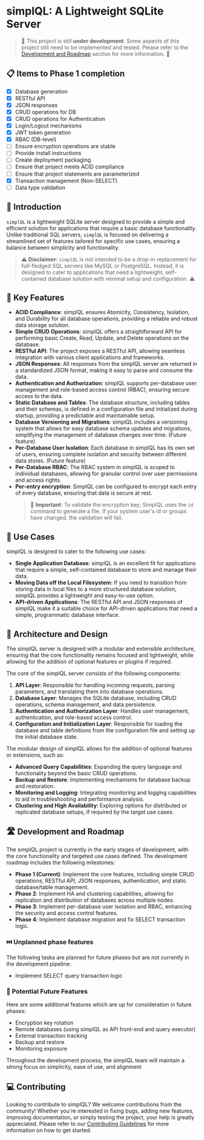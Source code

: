 # simplQL: A Lightweight SQLite Server

> 🚧 This project is still **under development**. Some aspects of this project still need to be implemented and tested. Please refer to the [Development and Roadmap](#️-development-and-roadmap) section for more information. 🚧

## 📋 Items to Phase 1 completion

- [x] Database generation
- [x] RESTful API
- [x] JSON responses
- [x] CRUD operations for DB
- [x] CRUD operations for Authentication
- [x] Login/Logout mechanisms
- [x] JWT token generation
- [x] RBAC (DB-level)
- [ ] Ensure encryption operations are stable
- [ ] Provide install instructions
- [ ] Create deployment packaging
- [ ] Ensure that project meets ACID compliance
- [ ] Ensure that project statements are parameterized
- [x] Transaction management (Non-SELECT)
- [ ] Data type validation

## 👋 Introduction

`simplQL` is a lightweight SQLite server designed to provide a simple and efficient solution for applications that require a basic database functionality. Unlike traditional SQL servers, `simplQL` is focused on delivering a streamlined set of features tailored for specific use cases, ensuring a balance between simplicity and functionality.

> ⚠️ **Disclaimer**: `simplQL` is not intended to be a drop-in replacement for full-fledged SQL servers like MySQL or PostgreSQL. Instead, it is designed to cater to applications that need a lightweight, self-contained database solution with minimal setup and configuration. ⚠️

## 🔑 Key Features

- **ACID Compliance**: simplQL ensures Atomicity, Consistency, Isolation, and Durability for all database operations, providing a reliable and robust data storage solution.
- **Simple CRUD Operations**: simplQL offers a straightforward API for performing basic Create, Read, Update, and Delete operations on the database.
- **RESTful API**: The project exposes a RESTful API, allowing seamless integration with various client applications and frameworks.
- **JSON Responses**: All responses from the simplQL server are returned in a standardized JSON format, making it easy to parse and consume the data.
- **Authentication and Authorization**: simplQL supports per-database user management and role-based access control (RBAC), ensuring secure access to the data.
- **Static Database and Tables**: The database structure, including tables and their schemas, is defined in a configuration file and initialized during startup, providing a predictable and maintainable setup.
- **Database Versioning and Migrations**: simplQL includes a versioning system that allows for easy database schema updates and migrations, simplifying the management of database changes over time. (Future feature)
- **Per-Database User Isolation**: Each database in simplQL has its own set of users, ensuring complete isolation and security between different data stores. (Future feature)
- **Per-Database RBAC**: The RBAC system in simplQL is scoped to individual databases, allowing for granular control over user permissions and access rights.
- **Per-entry encryption**: SimplQL can be configured to encrypt each entry of every database, ensuring that data is secure at rest.
  > 🚨 **Important**: To validate the encryption key; SimplQL uses the `id` command to generate a file. If your system user's id or groups have changed, the validation will fail.

## 💼 Use Cases

simplQL is designed to cater to the following use cases:

- **Single Application Database**: simplQL is an excellent fit for applications that require a simple, self-contained database to store and manage their data.
- **Moving Data off the Local Filesystem**: If you need to transition from storing data in local files to a more structured database solution, simplQL provides a lightweight and easy-to-use option.
- **API-driven Applications**: The RESTful API and JSON responses of simplQL make it a suitable choice for API-driven applications that need a simple, programmatic database interface.

## 🧬 Architecture and Design

The simplQL server is designed with a modular and extensible architecture, ensuring that the core functionality remains focused and lightweight, while allowing for the addition of optional features or plugins if required.

The core of the simplQL server consists of the following components:

1. **API Layer**: Responsible for handling incoming requests, parsing parameters, and translating them into database operations.
2. **Database Layer**: Manages the SQLite database, including CRUD operations, schema management, and data persistence.
3. **Authentication and Authorization Layer**: Handles user management, authentication, and role-based access control.
4. **Configuration and Initialization Layer**: Responsible for loading the database and table definitions from the configuration file and setting up the initial database state.
  
The modular design of simplQL allows for the addition of optional features or extensions, such as:

- **Advanced Query Capabilities**: Expanding the query language and functionality beyond the basic CRUD operations.
- **Backup and Restore**: Implementing mechanisms for database backup and restoration.
- **Monitoring and Logging**: Integrating monitoring and logging capabilities to aid in troubleshooting and performance analysis.
- **Clustering and High Availability**: Exploring options for distributed or replicated database setups, if required by the target use cases.

## 🛣️ Development and Roadmap

The simplQL project is currently in the early stages of development, with the core functionality and targeted use cases defined. The development roadmap includes the following milestones:

- **Phase 1 (Current)**: Implement the core features, including simple CRUD operations, RESTful API, JSON responses, authentication, and static database/table management.
- **Phase 2**: Implement HA and clustering capabilities, allowing for replication and distribution of databases across multiple nodes.
- **Phase 3**: Implement per-database user isolation and RBAC, enhancing the security and access control features.
- **Phase 4**: Implement database migration and fix SELECT transaction logic.


### ⏭️ Unplanned phase features

The following tasks are planned for future phases but are not currently in the development pipeline:
- Implement SELECT query transaction logic

### 💭 Potential Future Features

Here are some additional features which are up for consideration in future phases:
- Encryption key rotation
- Remote databases (using simplQL as API front-end and query executor)
- External transaction tracking
- Backup and restore
- Monitoring exposure

Throughout the development process, the simplQL team will maintain a strong focus on simplicity, ease of use, and alignment


## 💻 Contributing

Looking to contribute to simplQL? We welcome contributions from the community! Whether you're interested in fixing bugs, adding new features, improving documentation, or simply testing the project, your help is greatly appreciated. Please refer to our [Contributing Guidelines](./.github/CONTRIBUTING.md) for more information on how to get started.